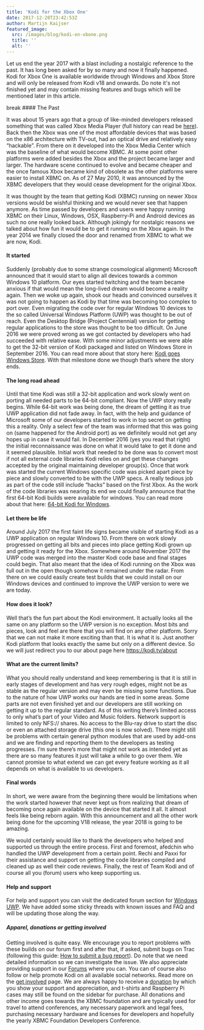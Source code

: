 ```yaml
---
title: 'Kodi for the Xbox One'
date: 2017-12-28T23:42:53Z
author: Martijn Kaijser
featured_image:
  src: /images/blog/kodi-on-xbone.png
  title: ''
  alt: ''
---
```

Let us end the year 2017 with a blast including a nostalgic reference to the past. It has long been asked for by so many and now it finally happened. Kodi for Xbox One is available worldwide through Windows and Xbox Store and will only be released from Kodi v18 and onwards. Do note it's not finished yet and may contain missing features and bugs which will be mentioned later in this article.

 break #### The Past

 It was about 15 years ago that a group of like-minded developers released something that was called Xbox Media Player (full history can read be [here](https://en.wikipedia.org/wiki/Xbox_Media_Player)). Back then the Xbox was one of the most affordable devices that was based on the x86 architecture with TV-out, had an optical drive and relatively easy “hackable”. From there on it developed into the Xbox Media Center which was the baseline of what would become XBMC. At some point other platforms were added besides the Xbox and the project became larger and larger. The hardware scene continued to evolve and became cheaper and the once famous Xbox became kind of obsolete as the other platforms were easier to install XBMC on. As of 27 May 2010, it was announced by the XBMC developers that they would cease development for the original Xbox.

 It was thought by the team that getting Kodi (XBMC) running on newer Xbox versions would be wishful thinking and we would never see that happen anymore. As time passed by developers and users were happy running XBMC on their Linux, Windows, OSX, Raspberry-Pi and Android devices as such no one really looked back. Although jokingly for nostalgic reasons we talked about how fun it would be to get it running on the Xbox again. In the year 2014 we finally closed the door and renamed from XBMC to what we are now, Kodi.

 #### It started

 Suddenly (probably due to some strange cosmological alignment) Microsoft announced that it would start to align all devices towards a common Windows 10 platform. Our eyes started twitching and the team became anxious if that would mean the long-lived dream would become a reality again. Then we woke up again, shook our heads and convinced ourselves it was not going to happen as Kodi by that time was becoming too complex to port over. Even migrating the code over for regular Windows 10 devices to the so called Universal Windows Platform (UWP) was thought to be out of reach. Even the Desktop Bridge (Project Centennial) version for getting regular applications to the store was thought to be too difficult. On June 2016 we were proved wrong as we got contacted by developers who had succeeded with relative ease. With some minor adjustments we were able to get the 32-bit version of Kodi packaged and listed on Windows Store in September 2016. You can read more about that story here: [Kodi goes Windows Store](https://kodi.tv/article/kodi-goes-windows-store). With that milestone done we though that’s where the story ends.

 #### The long road ahead

 Until that time Kodi was still a 32-bit application and work slowly went on porting all needed parts to be 64-bit compliant. Now the UWP story really begins. While 64-bit work was being done, the dream of getting it as true UWP application did not fade away. In fact, with the help and guidance of Microsoft some of our developers started to work in top secret on getting this a reality. Only a select few of the team was informed that this was going on (same happened for the Android port) as we definitely would not get any hopes up in case it would fail. In December 2016 (yes you read that right) the initial reconnaissance was done on what it would take to get it done and it seemed plausible. Initial work that needed to be done was to convert most if not all external code libraries Kodi relies on and get these changes accepted by the original maintaining developer group(s). Once that work was started the current Windows specific code was picked apart piece by piece and slowly converted to be with the UWP specs. A really tedious job as part of the code still include “hacks” based on the first Xbox. As the work of the code libraries was nearing its end we could finally announce that the first 64-bit Kodi builds were available for windows. You can read more about that here: [64-bit Kodi for Windows](https://kodi.tv/article/kodi-v18-windows-64-bit-here).

 #### Let there be life

 Around July 2017 the first faint life signs became visible of starting Kodi as a UWP application on regular Windows 10. From there on work slowly progressed on getting all bits and pieces into place getting Kodi grown up and getting it ready for the Xbox. Somewhere around November 2017 the UWP code was merged into the master Kodi code base and final stages could begin. That also meant that the idea of Kodi running on the Xbox was full out in the open though somehow it remained under the radar. From there on we could easily create test builds that we could install on our Windows devices and continued to improve the UWP version to were we are today.

 #### How does it look?

 Well that’s the fun part about the Kodi environment. It actually looks all the same on any platform so the UWP version is no exception. Most bits and pieces, look and feel are there that you will find on any other platform. Sorry that we can not make it more exciting than that. It is what it is. Just another Kodi platform that looks exactly the same but only on a different device. So we will just redirect you to our about page here <https://kodi.tv/about>

 #### What are the current limits?

 What you should really understand and keep remembering is that it is still in early stages of development and has very rough edges, might not be as stable as the regular version and may even be missing some functions. Due to the nature of how UWP works our hands are tied in some areas. Some parts are not even finished yet and our developers are still working on getting it up to the regular standard. As of this writing there’s limited access to only what’s part of your Video and Music folders. Network support is limited to only NFS:// shares. No access to the Blu-ray drive to start the disc or even an attached storage drive (this one is now solved). There might still be problems with certain general python modules that are used by add-ons and we are finding and reporting them to the developers as testing progresses. I’m sure there’s more that might not work as intended yet as there are so many features it just will take a while to go over them. We cannot promise to what extend we can get every feature working as it all depends on what is available to us developers.

 #### Final words

 In short, we were aware from the beginning there would be limitations when the work started however that never kept us from realizing that dream of becoming once again available on the device that started it all. It almost feels like being reborn again. With this announcement and all the other work being done for the upcoming V18 release, the year 2018 is going to be amazing.

 We would certainly would like to thank the developers who helped and supported us through the entire process. First and foremost, afedchin who handled the UWP development from a certain point. Rechi and Paxxi for their assistance and support on getting the code libraries compiled and cleaned up as well their code reviews. Finally, the rest of Team Kodi and of course all you (forum) users who keep supporting us.

 #### Help and support

 For help and support you can visit the dedicated forum section for [Windows UWP](https://forum.kodi.tv/forumdisplay.php?fid=282). We have added some sticky threads with known issues and FAQ and will be updating those along the way.

  

  

 ##### Apparel, donations or getting involved

 Getting involved is quite easy. We encourage you to report problems with these builds on our forum first and after that, if asked, submit bugs on Trac (following this guide: [How to submit a bug report](https://kodi.wiki/view/HOW-TO:Submit_a_bug_report)). Do note that we need detailed information so we can investigate the issue. We also appreciate providing support in our [Forums](https://forum.kodi.tv/ "Kodi Forums") where you can. You can of course also follow or help promote Kodi on all available social networks. Read more on the [get involved](https://kodi.tv/get-involved) page. We are always happy to receive a [donation](https://kodi.tv/contribute/donate "Donate") by which you show your support and appreciation, and t-shirts and Raspberry Pi cases may still be found on the sidebar for purchase. All donations and other income goes towards the XBMC foundation and are typically used for travel to attend conferences, any necessary paperwork and legal fees, purchasing necessary hardware and licenses for developers and hopefully the yearly XBMC Foundation Developers Conference.

 